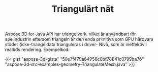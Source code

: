 ﻿---
title: Triangulärt nät
type: docs
weight: 20
url: /sv/java/triangulate-mesh/
description: Aspose.3D for Java API har triangelverk. vilket är användbart för spelindustrin eftersom triangeln är den enda primitiva som GPU hårdvara stöder (icke-triangeldata trianguleras i driver- Nivå, som är ineffektiv i realtids rendering.
---
Aspose.3D for Java API har triangelverk. vilket är användbart för spelindustrin eftersom triangeln är den enda primitiva som GPU hårdvara stöder (icke-triangeldata trianguleras i driver- Nivå, som är ineffektiv i realtids rendering. Exempelkod:

{{< gist "aspose-3d-gists" "50e7f479a64956c0bf78841c0799ba76" "aspose-3d-src-examples-geometry-TriangulateMesh.java" >}}




